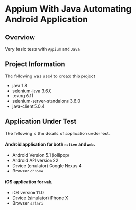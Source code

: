 # Appium With Java Automating Android Application

## Overview 
Very basic tests with `Appium` and `Java`

## Project Information
The following was used to create this project
* java 1.8
* selenium-java 3.6.0
* testng 6.11
* selenium-server-standalone 3.6.0
* java-client 5.0.4

## Application Under Test
The following is the details of application under test.
 
#### Android application for both `native` and `web`.
* Android Version 5.1 (lollipop)
* Android API version 22
* Device (emulator) Google Nexus 4
* Browser `chrome`

#### iOS application for `web`.
* iOS version 11.0
* Device (simulator) iPhone X
* Browser `safari`

